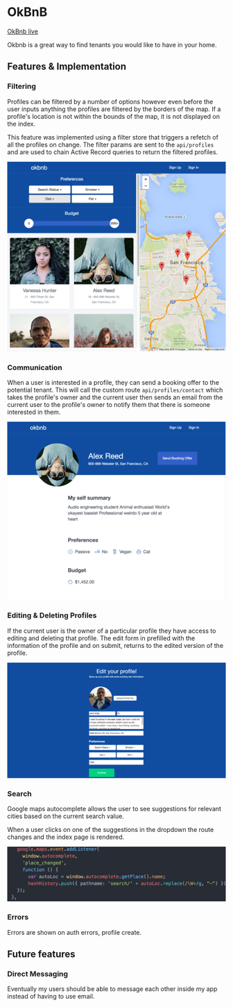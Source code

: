 # OkBnB

[OkBnb live][heroku]

[heroku]: https://okbnb.herokuapp.com

Okbnb is a great way to find tenants you would like to have in your home.

## Features & Implementation

### Filtering

  Profiles can be filtered by a number of options however even before the user inputs anything the profiles are filtered by the borders of the map.  If a profile's location is not within the bounds of the map, it is not displayed on the index.

  This feature was implemented using a filter store that triggers a refetch of all the profiles on change.  The filter params are sent to the `api/profiles` and are used to chain Active Record queries to return the filtered profiles.

![filters][filters]

[filters]: docs/profileFilters.png


### Communication

  When a user is interested in a profile, they can send a booking offer to the potential tenant.  This will call the custom route `api/profiles/contact` which takes the profile's owner and the current user       then sends an email from the current user to the profile's owner to notify them that there is someone interested in them.

![Profile Detail][profile detail]

[profile detail]: docs/profileDetail.png


### Editing & Deleting Profiles

  If the current user is the owner of a particular profile they have access to editing and deleting that profile.  The edit form in prefilled with the information of the profile and on submit, returns to the edited version of the profile.

![Profile Edit][profile edit]

[profile edit]: docs/profileEdit.png

### Search

  Google maps autocomplete allows the user to see suggestions for relevant cities based on the current search value.  

  When a user clicks on one of the suggestions in the dropdown the route changes and the index page is rendered.

  ![autocomplete][autocomplete]

  [autocomplete]: docs/autocomplete.png

### Errors

  Errors are shown on auth errors, profile create.

## Future features

### Direct Messaging

  Eventually my users should be able to message each other inside my app instead
  of having to use email.
